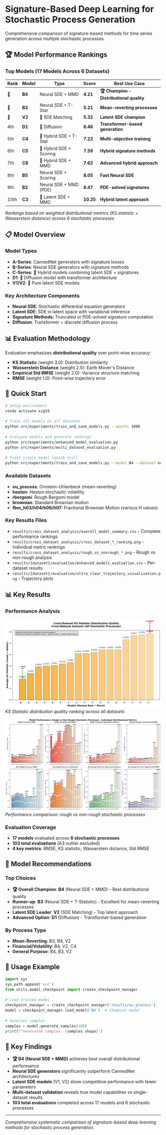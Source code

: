 # Signature-Based Deep Learning for Stochastic Process Generation

Comprehensive comparison of signature-based methods for time series generation across multiple stochastic processes.

## 🏆 Model Performance Rankings

### Top Models (17 Models Across 6 Datasets)

| Rank | Model | Type | Score | Best Use Case |
|------|-------|------|-------|---------------|
| 🥇 | **B4** | Neural SDE + MMD | **4.21** | **🏆 Champion - Distributional quality** |
| 🥈 | **B3** | Neural SDE + T-Stat | **5.21** | **Mean-reverting processes** |
| 🥉 | **V2** | 🧠 SDE Matching | **5.32** | **Latent SDE champion** |
| 4th | **D1** | 🌊 Diffusion | **6.46** | **Transformer-based generation** |
| 5th | **C4** | 🔬 Hybrid SDE + T-Stat | **7.22** | **Multi-objective training** |
| 6th | **C5** | 🔬 Hybrid SDE + Scoring | **7.59** | **Hybrid signature methods** |
| 7th | **C6** | 🔬 Hybrid SDE + MMD | **7.62** | **Advanced hybrid approach** |
| 8th | **B5** | Neural SDE + Scoring | **8.05** | **Fast Neural SDE** |
| 9th | **B2** | Neural SDE + MMD (PDE) | **8.47** | **PDE-solved signatures** |
| 10th | **C3** | 🔬 Latent SDE + MMD | **10.35** | **Hybrid latent approach** |

*Rankings based on weighted distributional metrics (KS statistic + Wasserstein distance) across 6 stochastic processes*

## 📋 Model Overview

### Model Types
- **A-Series**: CannedNet generators with signature losses
- **B-Series**: Neural SDE generators with signature methods  
- **C-Series**: 🔬 Hybrid models combining latent SDE + signatures
- **D1**: 🌊 Diffusion model with transformer architecture
- **V1/V2**: 🧠 Pure latent SDE models

### Key Architecture Components
- **Neural SDE**: Stochastic differential equation generators
- **Latent SDE**: SDE in latent space with variational inference
- **Signature Methods**: Truncated or PDE-solved signature computation
- **Diffusion**: Transformer + discrete diffusion process

## 📊 Evaluation Methodology

Evaluation emphasizes **distributional quality** over point-wise accuracy:
- **KS Statistic** (weight 3.0): Distribution similarity
- **Wasserstein Distance** (weight 2.5): Earth Mover's Distance  
- **Empirical Std RMSE** (weight 2.0): Variance structure matching
- **RMSE** (weight 1.0): Point-wise trajectory error

## 🚀 Quick Start

```bash
# Setup environment
conda activate sig19

# Train all models on all datasets
python src/experiments/train_and_save_models.py --epochs 1000

# Evaluate models and generate rankings
python src/experiments/enhanced_model_evaluation.py
python src/experiments/multi_dataset_evaluation.py

# Train single model (quick test)
python src/experiments/train_and_save_models.py --model B4 --dataset ou_process --epochs 100
```

### Available Datasets
- **ou_process**: Ornstein-Uhlenbeck (mean-reverting)
- **heston**: Heston stochastic volatility
- **rbergomi**: Rough Bergomi model  
- **brownian**: Standard Brownian motion
- **fbm_h03/h04/h06/h07**: Fractional Brownian Motion (various H values)

### Key Results Files

- `results/cross_dataset_analysis/overall_model_summary.csv` - Complete performance rankings
- `results/cross_dataset_analysis/cross_dataset_*_ranking.png` - Individual metric rankings
- `results/cross_dataset_analysis/rough_vs_nonrough_*.png` - Rough vs non-rough analysis
- `results/{dataset}/evaluation/enhanced_models_evaluation.csv` - Per-dataset results
- `results/{dataset}/evaluation/ultra_clear_trajectory_visualization.png` - Trajectory plots

## 📊 Key Results

### Performance Analysis
![Cross-Dataset Rankings](results/cross_dataset_analysis/cross_dataset_ks_statistic_mean_ranking.png)
*KS Statistic distribution quality ranking across all datasets*

![Rough vs Non-Rough](results/cross_dataset_analysis/rough_vs_nonrough_analysis.png)
*Performance comparison: rough vs non-rough stochastic processes*

### Evaluation Coverage
- **17 models** evaluated across **6 stochastic processes**
- **103 total evaluations** (A3 outlier excluded)
- **4 key metrics**: RMSE, KS statistic, Wasserstein distance, Std RMSE

## 🎯 Model Recommendations

### Top Choices
- **🏆 Overall Champion**: **B4** (Neural SDE + MMD) - Best distributional quality
- **Runner-up**: **B3** (Neural SDE + T-Statistic) - Excellent for mean-reverting processes  
- **Latent SDE Leader**: **V2** (SDE Matching) - Top latent approach
- **Advanced Option**: **D1** (Diffusion) - Transformer-based generation

### By Process Type
- **Mean-Reverting**: B3, B4, V2
- **Financial/Volatility**: B4, V2, C4
- **General Purpose**: B4, B3, V2

## 🔧 Usage Example

```python
import sys
sys.path.append('src')
from utils.model_checkpoint import create_checkpoint_manager

# Load trained model
checkpoint_manager = create_checkpoint_manager('results/ou_process')
model = checkpoint_manager.load_model('B4')  # Champion model

# Generate samples
samples = model.generate_samples(100)
print(f"Generated samples: {samples.shape}")
```

## 🎯 Key Findings

- **🏆 B4 (Neural SDE + MMD)** achieves best overall distributional performance
- **Neural SDE generators** significantly outperform CannedNet architectures  
- **Latent SDE models** (V1, V2) show competitive performance with fewer parameters
- **Multi-dataset validation** reveals true model capabilities vs single-dataset results
- **103 total evaluations** completed across 17 models and 6 stochastic processes

---

*Comprehensive systematic comparison of signature-based deep learning methods for stochastic process generation.*